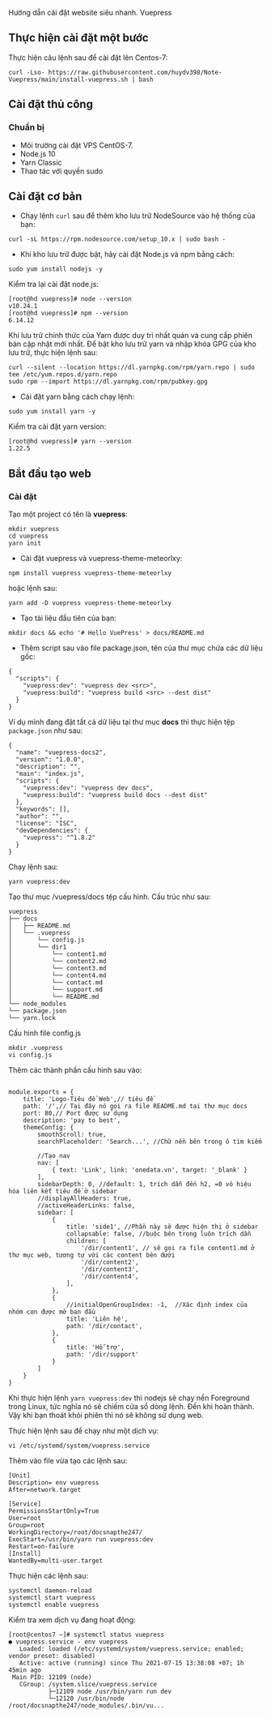 Hướng dẫn cái đặt website siêu nhanh. Vuepress

## Thực hiện cài đặt một bước
Thực hiện câu lệnh sau để cài đặt lên Centos-7:

`curl -Lso- https://raw.githubusercontent.com/huydv398/Note-Vuepress/main/install-vuepress.sh | bash `

##  Cài đặt thủ công
### Chuẩn bị
* Môi trường cài đặt VPS CentOS-7.
* Node.js 10
* Yarn Classic
* Thao tác với quyền sudo
## Cài đặt cơ bản
* Chạy lệnh `curl` sau để thêm kho lưu trữ NodeSource vào hệ thống của bạn:
```
curl -sL https://rpm.nodesource.com/setup_10.x | sudo bash -
```

* Khi kho lưu trữ được bật, hãy cài đặt Node.js và npm bằng cách:
```
sudo yum install nodejs -y
```

Kiểm tra lại cài đặt node.js:
```
[root@hd vuepress]# node --version
v10.24.1
[root@hd vuepress]# npm --version
6.14.12
```

Khi lưu trữ chính thức của Yarn được duy trì nhất quán và cung cấp phiên bản cập nhật mới nhất. Để bật kho lưu trữ yarn và nhập khóa GPG của kho lưu trữ, thực hiện lệnh sau:
```
curl --silent --location https://dl.yarnpkg.com/rpm/yarn.repo | sudo tee /etc/yum.repos.d/yarn.repo
sudo rpm --import https://dl.yarnpkg.com/rpm/pubkey.gpg
```

* Cài đặt yarn bằng cách chạy lệnh:
```
sudo yum install yarn -y
```

Kiểm tra cài đặt yarn version:
```
[root@hd vuepress]# yarn --version
1.22.5
```
## Bắt đầu tạo web
### Cài đặt
Tạo một project có tên là **vuepress**:

```
mkdir vuepress
cd vuepress
yarn init
```

* Cài đặt vuepress và vuepress-theme-meteorlxy:
```
npm install vuepress vuepress-theme-meteorlxy
```

hoặc lệnh sau:
```
yarn add -D vuepress vuepress-theme-meteorlxy
```
* Tạo tài liệu đầu tiên của bạn:
```
mkdir docs && echo '# Hello VuePress' > docs/README.md
```
* Thêm script sau vào file package.json, tên của thư mục chứa các dữ liệu gốc:
```
{
  "scripts": {
    "vuepress:dev": "vuepress dev <src>",
    "vuepress:build": "vuepress build <src> --dest dist"
  }
}
```
Ví dụ mình đang đặt tất cả dữ liệu tại thư mục **docs** thì thực hiện tệp `package.json` như sau:
```
{
  "name": "vuepress-docs2",
  "version": "1.0.0",
  "description": "",
  "main": "index.js",
  "scripts": {
    "vuepress:dev": "vuepress dev docs",
    "vuepress:build": "vuepress build docs --dest dist"
  },
  "keywords": [],
  "author": "",
  "license": "ISC",
  "devDependencies": {
    "vuepress": "^1.8.2"
  }
}

```

Chạy lệnh sau:
```
yarn vuepress:dev
```

Tạo thư mục /vuepress/docs tệp cấu hình. Cấu trúc như sau:
```
vuepress
├── docs
│   ├── README.md
│   └── .vuepress
│       └── config.js
│       └── dir1
│           └── content1.md
│           └── content2.md
│           └── content3.md
│           └── content4.md
│           └── contact.md
│           └── support.md
│           └── README.md
└── node_modules
└── package.json
└── yarn.lock
```

Cấu hình file config.js

```cd ~/vuepress/docs
mkdir .vuepress
vi config.js
```
Thêm các thành phần cấu hình sau vào:
```

module.exports = {
    title: 'Logo-Tiêu đề Web',// tiêu đề
    path: '/',// Tại đây nó gọi ra file README.md tại thư mục docs
    port: 80,// Port được sử dụng
    description: 'pay to best',
    themeConfig: {
        smoothScroll: true,
        searchPlaceholder: 'Search...', //Chữ nền bên trong ô tìm kiếm

        //Tạo nav
        nav: [
            { text: 'Link', link: 'onedata.vn', target: '_blank' }
        ],
        sidebarDepth: 0, //default: 1, trích dẫn đến h2, =0 vô hiệu hóa liên kết tiêu đề ở sidebar
        //displayAllHeaders: true,
        //activeHeaderLinks: false,
        sidebar: [
            {
                title: 'side1', //Phần này sẽ được hiện thị ở sidebar
                collapsable: false, //buộc bên trong luôn trích dẫn 
                children: [
                    '/dir/content1', // sẽ gọi ra file content1.md ở thư mục web, tương tự với các content bên dưới
                    '/dir/content2',
                    '/dir/content3',
                    '/dir/content4',
                ],
            },
            {
                //initialOpenGroupIndex: -1,  //Xác định index của nhóm con được mở ban đầu
                title: 'Liên hệ',
                path: '/dir/contact',            
            },
            {
                title: 'Hỗ trợ',
                path: '/dir/support'
            }
        ]
    }
}
```


Khi thực hiện lệnh `yarn vuepress:dev` thì nodejs sẽ chạy nền Foreground trong Linux, tức nghĩa nó sẽ chiếm cửa sổ dòng lệnh. Đến khi hoàn thành. Vậy khi bạn thoát khỏi phiên thì nó sẽ không sử dụng web.


Thực hiện lệnh sau để chạy như một dịch vụ:

`vi /etc/systemd/system/vuepress.service`

Thêm vào file vừa tạo các lệnh sau:
```
[Unit]
Description= env vuepress
After=network.target

[Service]
PermissionsStartOnly=True
User=root
Group=root
WorkingDirectory=/root/docsnapthe247/
ExecStart=/usr/bin/yarn run vuepress:dev
Restart=on-failure
[Install]
WantedBy=multi-user.target
```

Thực hiện các lệnh sau:
```
systemctl daemon-reload
systemctl start vuepress
systemctl enable vuepress
```

Kiểm tra xem dịch vụ đang hoạt động:

```
[root@centos7 ~]# systemctl status vuepress
● vuepress.service - env vuepress
   Loaded: loaded (/etc/systemd/system/vuepress.service; enabled; vendor preset: disabled)
   Active: active (running) since Thu 2021-07-15 13:38:08 +07; 1h 45min ago
 Main PID: 12109 (node)
   CGroup: /system.slice/vuepress.service
           ├─12109 node /usr/bin/yarn run dev
           └─12120 /usr/bin/node /root/docsnapthe247/node_modules/.bin/vu...

```